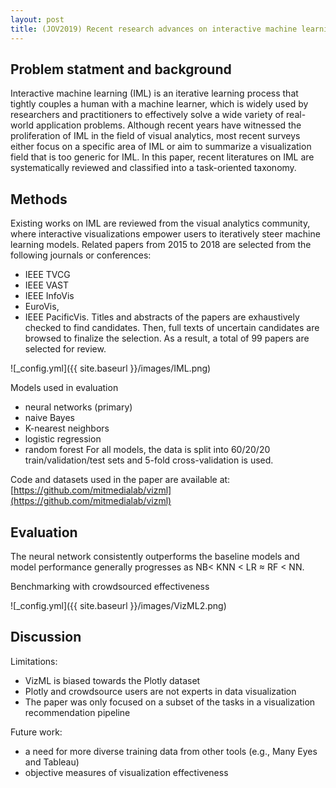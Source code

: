 ```yaml
---
layout: post
title: (JOV2019) Recent research advances on interactive machine learning
---
```


## Problem statment and background
Interactive machine learning (IML) is an iterative learning process that tightly couples a human with a machine learner, which is widely used by researchers and practitioners to effectively solve a wide variety of real-world application problems. Although recent years have witnessed the proliferation of IML in the field of visual analytics, most recent surveys either focus on a specific area of IML or aim to summarize a visualization field that is too generic for IML. In this paper, recent literatures on IML are systematically reviewed and classified into a task-oriented taxonomy.

## Methods
Existing works on IML are reviewed from the visual analytics community, where interactive visualizations empower users to iteratively steer machine learning models. Related papers from 2015 to 2018 are selected from the following journals or conferences:
* IEEE TVCG
* IEEE VAST
* IEEE InfoVis
* EuroVis,
* IEEE PacificVis. 
Titles and abstracts of the papers are exhaustively checked to find candidates. Then, full texts of uncertain candidates are browsed to finalize the selection. As a result, a total of 99 papers are selected for review.

![_config.yml]({{ site.baseurl }}/images/IML.png)

Models used in evaluation
* neural networks (primary)
* naive Bayes
* K-nearest neighbors
* logistic regression
* random forest
For all models, the data is split into 60/20/20 train/validation/test sets and 5-fold cross-validation is used.

Code and datasets used in the paper are available at: [https://github.com/mitmedialab/vizml](https://github.com/mitmedialab/vizml)

## Evaluation
The neural network consistently outperforms the baseline models and model performance generally progresses as NB< KNN < LR ≈ RF < NN.

Benchmarking with crowdsourced effectiveness

![_config.yml]({{ site.baseurl }}/images/VizML2.png)

## Discussion
Limitations:
* VizML is biased towards the Plotly dataset
* Plotly and crowdsource users are not experts in data visualization
* The paper was only focused on a subset of the tasks in a visualization recommendation pipeline

Future work:
* a need for more diverse training data from other tools (e.g., Many Eyes and Tableau)
* objective measures of visualization effectiveness

